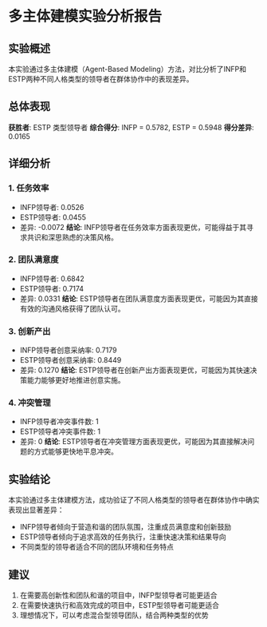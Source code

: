 # 多主体建模实验分析报告

## 实验概述
本实验通过多主体建模（Agent-Based Modeling）方法，对比分析了INFP和ESTP两种不同人格类型的领导者在群体协作中的表现差异。

## 总体表现
**获胜者**: ESTP 类型领导者
**综合得分**: INFP = 0.5782, ESTP = 0.5948
**得分差异**: 0.0165

## 详细分析

### 1. 任务效率
- INFP领导者: 0.0526
- ESTP领导者: 0.0455
- 差异: -0.0072
**结论**: INFP领导者在任务效率方面表现更优，可能得益于其寻求共识和深思熟虑的决策风格。

### 2. 团队满意度
- INFP领导者: 0.6842
- ESTP领导者: 0.7174
- 差异: 0.0331
**结论**: ESTP领导者在团队满意度方面表现更优，可能因为其直接有效的沟通风格获得了团队认可。

### 3. 创新产出
- INFP领导者创意采纳率: 0.7179
- ESTP领导者创意采纳率: 0.8449
- 差异: 0.1270
**结论**: ESTP领导者在创新产出方面表现更优，可能因为其快速决策能力能够更好地推进创意实施。

### 4. 冲突管理
- INFP领导者冲突事件数: 1
- ESTP领导者冲突事件数: 1
- 差异: 0
**结论**: ESTP领导者在冲突管理方面表现更优，可能因为其直接解决问题的方式能够更快地平息冲突。

## 实验结论
本实验通过多主体建模方法，成功验证了不同人格类型的领导者在群体协作中确实表现出显著差异：
- INFP领导者倾向于营造和谐的团队氛围，注重成员满意度和创新鼓励
- ESTP领导者倾向于追求高效的任务执行，注重快速决策和结果导向
- 不同类型的领导者适合不同的团队环境和任务特点

## 建议
1. 在需要高创新性和团队和谐的项目中，INFP型领导者可能更适合
2. 在需要快速执行和高效完成的项目中，ESTP型领导者可能更适合
3. 理想情况下，可以考虑混合型领导团队，结合两种类型的优势